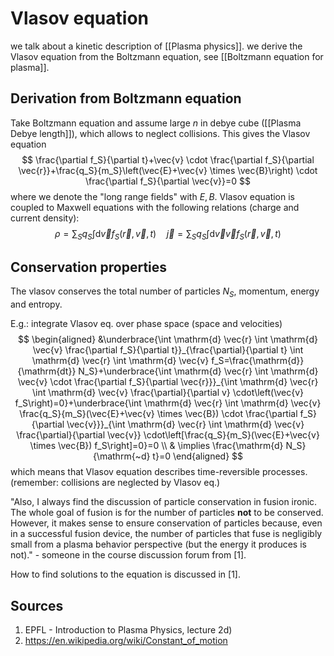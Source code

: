 # Vlasov equation
we talk about a kinetic description of [[Plasma physics]].
we derive the Vlasov equation from the Boltzmann equation, see [[Boltzmann equation for plasma]].

## Derivation from Boltzmann equation
Take Boltzmann equation and assume large $n$ in debye cube ([[Plasma Debye length]]), which allows to neglect collisions. This gives the Vlasov equation
$$
\frac{\partial f_S}{\partial t}+\vec{v} \cdot \frac{\partial f_S}{\partial \vec{r}}+\frac{q_S}{m_S}\left(\vec{E}+\vec{v} \times \vec{B}\right) \cdot \frac{\partial f_S}{\partial \vec{v}}=0 
$$
where we denote the "long range fields" with $E,B$. Vlasov equation is coupled to Maxwell equations with the following relations (charge and current density):
$$
\rho=\sum_S q_S \int \mathrm{d} \vec{v} f_S(\vec{r}, \vec{v}, t) \quad \vec{j}=\sum_S q_S \int \mathrm{d} \vec{v} \vec{v} f_S(\vec{r}, \vec{v}, t)
$$


## Conservation properties
The vlasov conserves the total number of particles $N_S$, momentum, energy and entropy.

E.g.: integrate Vlasov eq. over phase space (space and velocities)
$$
\begin{aligned}
&\underbrace{\int \mathrm{d} \vec{r} \int \mathrm{d} \vec{v} \frac{\partial f_S}{\partial t}}_{\frac{\partial}{\partial t} \int \mathrm{d} \vec{r} \int \mathrm{d} \vec{v} f_S=\frac{\mathrm{d}}{\mathrm{dt}} N_S}+\underbrace{\int \mathrm{d} \vec{r} \int \mathrm{d} \vec{v} \cdot \frac{\partial f_S}{\partial \vec{r}}}_{\int \mathrm{d} \vec{r} \int \mathrm{d} \vec{v} \frac{\partial}{\partial v} \cdot\left(\vec{v} f_S\right)=0}+\underbrace{\int \mathrm{d} \vec{r} \int \mathrm{d} \vec{v} \frac{q_S}{m_S}(\vec{E}+\vec{v} \times \vec{B}) \cdot \frac{\partial f_S}{\partial \vec{v}}}_{\int \mathrm{d} \vec{r} \int \mathrm{d} \vec{v} \frac{\partial}{\partial \vec{v}} \cdot\left[\frac{q_S}{m_S}(\vec{E}+\vec{v} \times \vec{B}) f_S\right]=0}=0 \\
& \implies \frac{\mathrm{d} N_S}{\mathrm{~d} t}=0
\end{aligned}
$$
which means that Vlasov equation describes time-reversible processes. 
(remember: collisions are neglected by Vlasov eq.)

"Also, I always find the discussion of particle conservation in fusion ironic. The whole goal of fusion is for the number of particles **not** to be conserved. However, it makes sense to ensure conservation of particles because, even in a successful fusion device, the number of particles that fuse is negligibly small from a plasma behavior perspective (but the energy it produces is not)." - someone in the course discussion forum from [1].

How to find solutions to the equation is discussed in [1].


## Sources
1. EPFL - Introduction to Plasma Physics, lecture 2d)
2. https://en.wikipedia.org/wiki/Constant_of_motion
